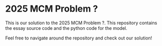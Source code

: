# 2025 MCM Problem ?

This is our solution to the 2025 MCM Problem ?. This repository contains the essay source code and the python code for the model.

Feel free to navigate around the repository and check out our solution!
